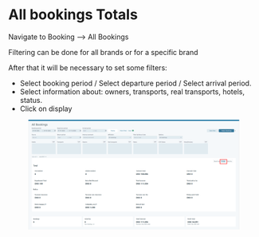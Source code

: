# All bookings Totals

Navigate to Booking  --> All Bookings&#x20;

Filtering can be done for all brands or for a specific brand

After that it will be necessary to set some filters:&#x20;

* Select booking period / Select departure period / Select arrival period.&#x20;
* Select information about: owners, transports, real transports, hotels, status.&#x20;
* Click on display&#x20;

<figure><img src="../../.gitbook/assets/image (14) (1) (1) (1) (1) (1) (1) (1) (1) (1).png" alt=""><figcaption></figcaption></figure>

